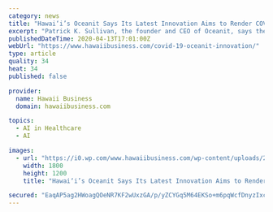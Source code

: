 ```yaml
---
category: news
title: "Hawai‘i’s Oceanit Says Its Latest Innovation Aims to Render COVID-19 “Inoperable”"
excerpt: "Patrick K. Sullivan, the founder and CEO of Oceanit, says the local high-tech company has developed a potential therapy for COVID-19 using an artificial intelligence technology the company created for an existing project with the U.S. Defense Advanced Research Projects Agency. The revelation came in an email interview with Sullivan about the ..."
publishedDateTime: 2020-04-13T17:01:00Z
webUrl: "https://www.hawaiibusiness.com/covid-19-oceanit-innovation/"
type: article
quality: 34
heat: 34
published: false

provider:
  name: Hawaii Business
  domain: hawaiibusiness.com

topics:
  - AI in Healthcare
  - AI

images:
  - url: "https://i0.wp.com/www.hawaiibusiness.com/wp-content/uploads/2020/04/GettyImages-1215522389.jpg?fit=1800%2C1200&#038;ssl=1"
    width: 1800
    height: 1200
    title: "Hawai‘i’s Oceanit Says Its Latest Innovation Aims to Render COVID-19 “Inoperable”"

secured: "EaqAP5ag2HWoagQOeNR7KF2wUxzGA/p/yZCYGq5M64EKSo+m6pqWcfDnyzIxcGD5RUmOex0uOUMrc4OyqE5lM8SRCP5mHlyTEGB4prBGVIY5zpm5Y0D7WFvu2Eng57UiIYWxaSkN+zmcTujqqqxBMP+mVZcYZkmE/KoHMRMOXFFoTFqD2qpMB9dafNkQN3j4vfel6C90TjPcBjU/bkCoiY+lWbB30XsB/tAdMHT5f04etL9CWhPKcBkE7A8uqz0t2VPy+umMD+BkAPjmWOHvuGly61BF6T2cR49UpA6xT8WMepI5H5hdABhK0aa6cc3MoHCjZFoQ5clp/rsl/o4Enm4/SknO3gOinpVhMOXb75K2nQHT3GGcgtbEOCDDIjWwbXFgoFiQ1mXZEzEZmWtePVnSwm6Kyucup0WLkGo1JSEKayfuNFBB4h6mxXYrhSt0rPkGUmbRo/9a4jMDBCoeD1FLj+j4UQZOMyWh3nzMMsA=;qT26RobSA0bjYgqfSdpvDQ=="
---
```



